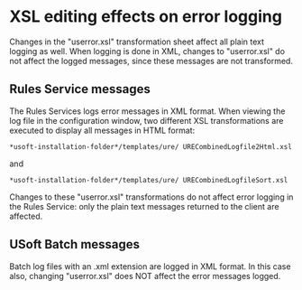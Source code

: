 # XSL editing effects on error logging

Changes in the "userror.xsl" transformation sheet affect all plain text logging as well. When logging is done in XML, changes to "userror.xsl" do not affect the logged messages, since these messages are not transformed.

## Rules Service messages

The Rules Services logs error messages in XML format. When viewing the log file in the configuration window, two different XSL transformations are executed to display all messages in HTML format:

```
*usoft-installation-folder*/templates/ure/ URECombinedLogfile2Html.xsl
```

and

```
*usoft-installation-folder*/templates/ure/ URECombinedLogfileSort.xsl
```

Changes to these "userror.xsl" transformations do not affect error logging in the Rules Service: only the plain text messages returned to the client are affected.

## USoft Batch messages

Batch log files with an .xml extension are logged in XML format. In this case also, changing "userror.xsl" does NOT affect the error messages logged.